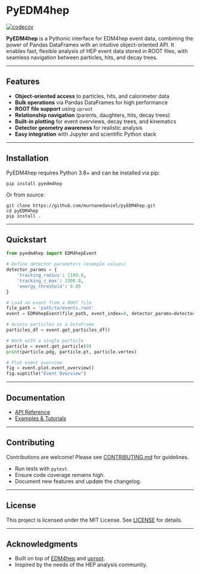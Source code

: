 # PyEDM4hep

[![codecov](https://codecov.io/gh/murnanedaniel/pyEDM4hep/graph/badge.svg?token=JD9R3LYXH0)](https://codecov.io/gh/murnanedaniel/pyEDM4hep)
<!-- Add other badges here, e.g., PyPI version, license, build status -->

**PyEDM4hep** is a Pythonic interface for EDM4hep event data, combining the power of Pandas DataFrames with an intuitive object-oriented API. It enables fast, flexible analysis of HEP event data stored in ROOT files, with seamless navigation between particles, hits, and decay trees.

---

## Features
- **Object-oriented access** to particles, hits, and calorimeter data
- **Bulk operations** via Pandas DataFrames for high performance
- **ROOT file support** using `uproot`
- **Relationship navigation** (parents, daughters, hits, decay trees)
- **Built-in plotting** for event overviews, decay trees, and kinematics
- **Detector geometry awareness** for realistic analysis
- **Easy integration** with Jupyter and scientific Python stack

---

## Installation

PyEDM4hep requires Python 3.8+ and can be installed via pip:

    pip install pyedm4hep

Or from source:

    git clone https://github.com/murnanedaniel/pyEDM4hep.git
    cd pyEDM4hep
    pip install .

---

## Quickstart

```python
from pyedm4hep import EDM4hepEvent

# Define detector parameters (example values)
detector_params = {
    'tracking_radius': 1100.0,
    'tracking_z_max': 2500.0,
    'energy_threshold': 0.05
}

# Load an event from a ROOT file
file_path = 'path/to/events.root'
event = EDM4hepEvent(file_path, event_index=0, detector_params=detector_params)

# Access particles as a DataFrame
particles_df = event.get_particles_df()

# Work with a single particle
particle = event.get_particle(0)
print(particle.pdg, particle.pt, particle.vertex)

# Plot event overview
fig = event.plot.event_overview()
fig.suptitle("Event Overview")
```

---

## Documentation

- [API Reference](https://github.com/murnanedaniel/pyEDM4hep)
- [Examples & Tutorials](https://github.com/murnanedaniel/pyEDM4hep/tree/main/examples)

---

## Contributing

Contributions are welcome! Please see [CONTRIBUTING.md](CONTRIBUTING.md) for guidelines.
- Run tests with `pytest`.
- Ensure code coverage remains high.
- Document new features and update the changelog.

---

## License

This project is licensed under the MIT License. See [LICENSE](LICENSE) for details.

---

## Acknowledgments

- Built on top of [EDM4hep](https://github.com/key4hep/EDM4hep) and [uproot](https://github.com/scikit-hep/uproot).
- Inspired by the needs of the HEP analysis community. 